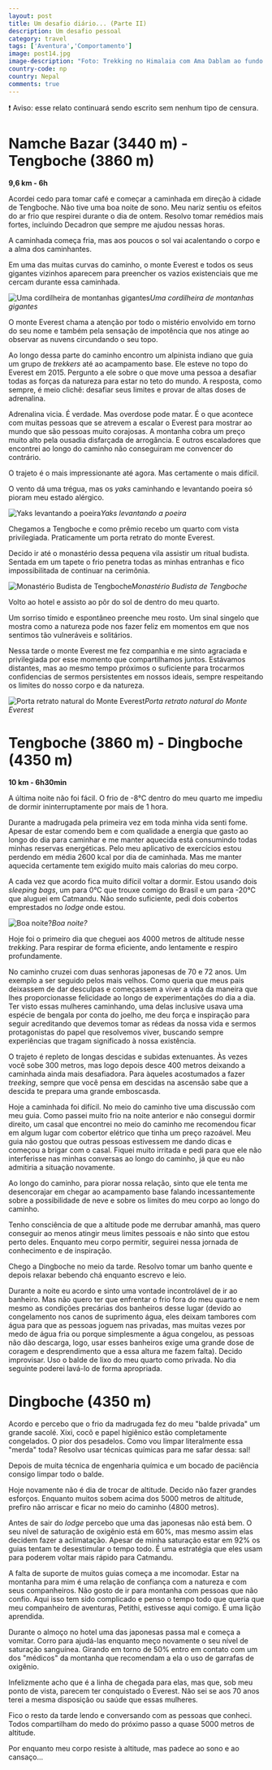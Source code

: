 ```yaml
---
layout: post
title: Um desafio diário... (Parte II)
description: Um desafio pessoal
category: travel
tags: ['Aventura','Comportamento']
image: post14.jpg
image-description: "Foto: Trekking no Himalaia com Ama Dablam ao fundo."
country-code: np
country: Nepal
comments: true
---
```


:heavy_exclamation_mark: Aviso: esse relato continuará sendo escrito sem nenhum tipo de censura. 

# Namche Bazar (3440 m) - Tengboche (3860 m)

**9,6 km - 6h**

Acordei cedo para tomar café e começar a caminhada em direção à cidade de Tengboche. Não tive uma boa noite de sono. Meu nariz sentiu os efeitos do ar frio que respirei durante o dia de ontem. Resolvo tomar remédios mais fortes, incluindo Decadron que sempre me ajudou nessas horas.

A caminhada começa fria, mas aos poucos o sol vai acalentando o corpo e a alma dos caminhantes.

Em uma das muitas curvas do caminho, o monte Everest e todos os seus gigantes vizinhos aparecem para preencher os vazios existenciais que me cercam durante essa caminhada. 

![Uma cordilheira de montanhas gigantes]({{site.baseurl}}/assets/images/photos/posts/vizinhoseverest.jpg)*Uma cordilheira de montanhas gigantes*

O monte Everest chama a atenção por todo o mistério envolvido em torno do seu nome e também pela sensação de impotência que nos atinge ao observar as nuvens circundando o seu topo. 

Ao longo dessa parte do caminho encontro um alpinista indiano que guia um grupo de *trekkers* até ao acampamento base. Ele esteve no topo do Everest em 2015. Pergunto a ele sobre o que move uma pessoa a desafiar todas as forças da natureza para estar no teto do mundo. A resposta, como sempre, é meio clichê: desafiar seus limites e provar de altas doses de adrenalina.

Adrenalina vicia. É verdade. Mas overdose pode matar. É o que acontece com muitas pessoas que se atrevem a escalar o Everest para mostrar ao mundo que são pessoas muito corajosas. A montanha cobra um preço muito alto pela ousadia disfarçada de arrogância. E outros escaladores que encontrei ao longo do caminho não conseguiram me convencer do contrário. 

O trajeto é o mais impressionante até agora. Mas certamente o mais difícil. 

O vento dá uma trégua, mas os *yaks* caminhando e levantando poeira só pioram meu estado alérgico.

![Yaks levantando a poeira]({{site.baseurl}}/assets/images/photos/posts/yaks.jpg)*Yaks levantando a poeira*

Chegamos a Tengboche e como prêmio recebo um quarto com vista privilegiada. Praticamente um porta retrato do monte Everest. 

Decido ir até o monastério dessa pequena vila assistir um ritual budista. Sentada em um tapete o frio penetra todas as minhas entranhas e fico impossibilitada de continuar na cerimônia.

![Monastério Budista de Tengboche]({{site.baseurl}}/assets/images/photos/posts/monasterio.jpg)*Monastério Budista de Tengboche*

Volto ao hotel e assisto ao pôr do sol de dentro do meu quarto.

Um sorriso tímido e espontâneo preenche meu rosto. Um sinal singelo que mostra como a natureza pode nos fazer feliz em momentos em que nos sentimos tão vulneráveis e solitários. 

Nessa tarde o monte Everest me fez companhia e me sinto agraciada e privilegiada por esse momento que compartilhamos juntos. Estávamos distantes, mas ao mesmo tempo próximos o suficiente para trocarmos confidencias de sermos persistentes em nossos ideais, sempre respeitando os limites do nosso corpo e da natureza. 

![Porta retrato natural do Monte Everest]({{site.baseurl}}/assets/images/photos/posts/portaretrato.jpg)*Porta retrato natural do Monte Everest*

# Tengboche (3860 m) - Dingboche (4350 m)

**10 km - 6h30min**

A última noite não foi fácil. O frio de -8°C dentro do meu quarto me impediu de dormir ininterruptamente por mais de 1 hora.

Durante a madrugada pela primeira vez em toda minha vida senti fome. Apesar de estar comendo bem e com qualidade a energia que gasto ao longo do dia para caminhar e me manter aquecida está consumindo todas minhas reservas energéticas. Pelo meu aplicativo de exercícios estou perdendo em média 2600 kcal por dia de caminhada. Mas me manter aquecida certamente tem exigido muito mais calorias do meu corpo.

A cada vez que acordo fica muito difícil voltar a dormir. Estou usando dois *sleeping bags*, um para 0°C que trouxe comigo do Brasil e um para -20°C que aluguei em Catmandu. Não sendo suficiente, pedi dois cobertos emprestados no *lodge* onde estou.

![Boa noite?]({{site.baseurl}}/assets/images/photos/posts/boanoite.jpg)*Boa noite?*

Hoje foi o primeiro dia que cheguei aos 4000 metros de altitude nesse *trekking*. Para respirar de forma eficiente, ando lentamente e respiro profundamente. 

No caminho cruzei com duas senhoras japonesas de 70 e 72 anos. Um exemplo a ser seguido pelos mais velhos. Como queria que meus pais deixassem de dar desculpas e começassem a viver a vida da maneira que lhes proporcionasse felicidade ao longo de experimentações do dia a dia. Ter visto essas mulheres caminhando, uma delas inclusive usava uma espécie de bengala por conta do joelho, me deu força e inspiração para seguir acreditando que devemos tomar as rédeas da nossa vida e sermos protagonistas do papel que resolvemos viver, buscando sempre experiências que tragam significado à nossa existência. 

O trajeto é repleto de longas descidas e subidas extenuantes. Às vezes você sobe 300 metros, mas logo depois desce 400 metros deixando a caminhada ainda mais desafiadora. Para àqueles acostumados a fazer *treeking*, sempre que você pensa em descidas na ascensão sabe que a descida te prepara uma grande emboscasda.

Hoje a caminhada foi difícil. No meio do caminho tive uma discussão com meu guia. Como passei muito frio na noite anterior e não consegui dormir direito, um casal que encontrei no meio do caminho me recomendou ficar em algum lugar com cobertor elétrico que tinha um preço razoável. Meu guia não gostou que outras pessoas estivessem me dando dicas e começou a brigar com o casal. Fiquei muito irritada e pedi para que ele não interferisse nas minhas conversas ao longo do caminho, já que eu não admitiria a situação novamente. 

Ao longo do caminho, para piorar nossa relação, sinto que ele tenta me desencorajar em chegar ao acampamento base falando incessantemente sobre a possibilidade de neve e sobre os limites do meu corpo ao longo do caminho.

Tenho consciência de que a altitude pode me derrubar amanhã, mas quero conseguir ao menos atingir meus limites pessoais e não sinto que estou perto deles. Enquanto meu corpo permitir, seguirei nessa jornada de conhecimento e de inspiração.

Chego a Dingboche no meio da tarde. Resolvo tomar um banho quente e depois relaxar bebendo chá enquanto escrevo e leio.

Durante a noite eu acordo e sinto uma vontade incontrolável de ir ao banheiro. Mas não quero ter que enfrentar o frio fora do meu quarto e nem mesmo as condições precárias dos banheiros desse lugar (devido ao congelamento nos canos de suprimento água, eles deixam tambores com água para que as pessoas joguem nas privadas, mas muitas vezes por medo de água fria ou porque simplesmente a água congelou, as pessoas não dão descarga, logo, usar esses banheiros exige uma grande dose de coragem e desprendimento que a essa altura me fazem falta). Decido improvisar. Uso o balde de lixo do meu quarto como privada. No dia seguinte poderei lavá-lo de forma apropriada. 

# Dingboche (4350 m)

Acordo e percebo que o frio da madrugada fez do meu "balde privada"  um grande sacolé. Xixi, cocô e papel higiênico estão completamente congelados. O pior dos pesadelos. Como vou limpar literalmente essa "merda" toda? Resolvo usar técnicas químicas para me safar dessa: sal! 

Depois de muita técnica de engenharia química e um bocado de paciência consigo limpar todo o balde.

Hoje novamente não é dia de trocar de altitude. Decido não fazer grandes esforços. Enquanto muitos sobem acima dos 5000 metros de altitude, prefiro não arriscar e ficar no meio do caminho (4800 metros).

Antes de sair do *lodge* percebo que uma das japonesas não está bem. O seu nível de saturação de oxigênio está em 60%, mas mesmo assim elas decidem fazer a aclimatação. Apesar de minha saturação estar em 92% os guias tentam te desestimular o tempo todo. É uma estratégia que eles usam para poderem voltar mais rápido para Catmandu.

A falta de suporte de muitos guias começa a me incomodar. Estar na montanha para mim é uma relação de confiança com a natureza e com seus companheiros. Não gosto de ir para montanha com pessoas que não confio. Aqui isso tem sido complicado e penso o tempo todo que queria que meu companheiro de aventuras, Petithi, estivesse aqui comigo. É uma lição aprendida.

Durante o almoço no hotel uma das japonesas passa mal e começa a vomitar. Corro para ajudá-las enquanto meço novamente o seu nível de saturação sanguínea. Girando em torno de 50% entro em contato com um dos "médicos" da montanha que recomendam a ela o uso de garrafas de oxigênio. 

Infelizmente acho que é a linha de chegada para elas, mas que, sob meu ponto de vista, parecem ter conquistado o Everest. Não sei se aos 70 anos terei a mesma disposição ou saúde que essas mulheres.

Fico o resto da tarde lendo e conversando com as pessoas que conheci. Todos compartilham do medo do próximo passo a quase 5000 metros de altitude.

Por enquanto meu corpo resiste à altitude, mas padece ao sono e ao cansaço...



